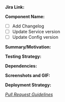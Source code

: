 <!---
Each pull request has a Issue Type attached with it.
Issue type can be one of Feature, BugFix, Documentation, Technical, Security.
Add issue type as a labels
-->

**Jira Link:**
<!--- Reference the link to story present in Jira: [Jira](jira_url) -->

**Component Name:**
<!--- Explain what changes or new features/components are introduced.
eg: A new module/plugin/task/feature.
Note: If you feel, service-version/config-version is not required, specify not required
eg: - [ ] Update Config version (Not required)
-->
- [ ] Add Changelog
- [ ] Update Service version
- [ ] Update Config version

**Summary/Motivation:**
<!--- Mention the steps carried out to achieve the change along with the motivation (if any). -->

**Testing Strategy:**
<!--- Mention the major things to test along with the steps to test. -->

**Dependencies:**
<!--- Mention any dependencies if present along with any relevant information/links. -->

**Screenshots and GIF:**
<!--- For UI/visual changes upload gif and screenshots. Tool for recording gif: http://recordit.co/ -->

**Deployment Strategy:**
<!--- Mention the steps to deploy it along with proper deployment and rollback strategies if some extra steps are needed to be performed. -->

*[Pull Request Guidelines](https://bitly.com/cf_pullrequests "Pull Request Guidelines")*
